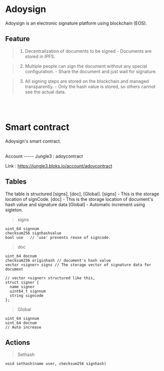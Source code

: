 Adoysign
========
Adoysign is an electronic signature platform using blockchain (EOS).

Feature
-----
> 1. Decentralization of documents to be signed - Documents are stored in IPFS.

> 2. Multiple people can sign the document without any special configuration. - Share the document and just wait for signature.

> 3. All signing steps are stored on the blockchain and managed transparently. -  Only the hash value is stored, so others cannot see the actual data.

<br><br>

Smart contract 
=================
Adoysign's smart contract.

<br>
Account
----- 
Jungle3 : adoycontract

Link : https://jungle3.bloks.io/account/adoycontract
<br>

## Tables
The table is structured [signs], [doc], [Global].
[signs] - This is the storage location of signCode.
[doc] - This is the storage location of document's hash value and signature data
[Global] - Automatic increment using sigleton.

> signs
```
uint_64 signnum
checksum256 signhashvalue
bool use   // 'use' prevents reuse of signcode.
```
> doc
```
uint_64 docnum
checksum256 originhash // document's hash value
vector <signer> signs // The storage vector of signature data for document

// vector <signer> structured like this,
struct signer {
  name signer
  uint64_t signnum
  string signcode
};

```
  
> Global  
```
uint_64 signnum
uint_64 docnum  
// Auto increase
```
 
## Actions
> Sethash
```
void sethash(name user, checksum256 signhash)


```
